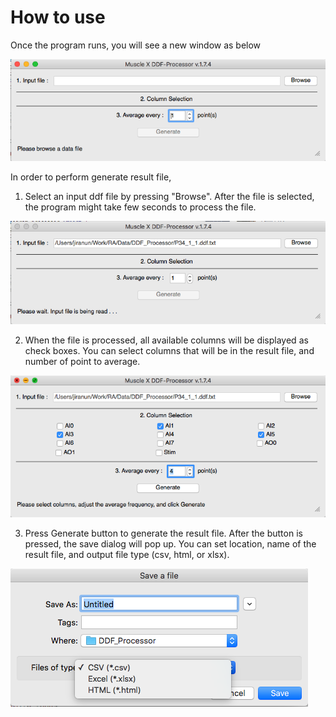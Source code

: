 # How to use

Once the program runs, you will see a new window as below

![-](../../images/DDF/start.png)

In order to perform generate result file,
1. Select an input ddf file by pressing "Browse". After the file is selected, the program might take few seconds to process the file. 

![-](../../images/DDF/select.png)

2. When the file is processed, all available columns will be displayed as check boxes. You can select columns that will be in the result file, and number of point to average.

![-](../../images/DDF/select2.png)

3. Press Generate button to generate the result file. After the button is pressed, the save dialog will pop up. You can set location, name of the result file, and output file type (csv, html, or xlsx). 

![-](../../images/DDF/save.png)